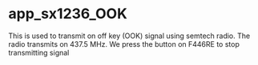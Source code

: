 # app_sx1236_OOK

This is used to transmit on off key (OOK) signal using semtech radio.
The radio transmits on 437.5 MHz. We press the button on F446RE to stop transmitting signal 

